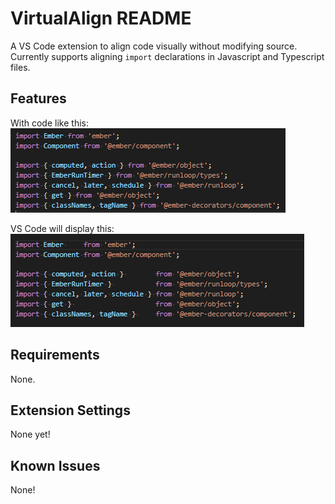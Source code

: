 # VirtualAlign README

A VS Code extension to align code visually without modifying source. 
Currently supports aligning `import` declarations in Javascript and Typescript files.

## Features

With code like this:  
![UnalignedCode](images/UnalignedCode.png)

VS Code will display this:  
![Aligned Code](images/AlignedCode.png)

## Requirements

None.

## Extension Settings

None yet!

## Known Issues

None!

